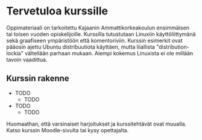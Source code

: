 # Tervetuloa kurssille

Oppimateriaali on tarkoitettu Kajaanin Ammattikorkeakoulun ensimmäisen tai toisen vuoden opiskelijoille. Kurssilla tutustutaan Linuxiin käyttöliittymänä sekä graafiseen ympäristöön että komentoriviin. Kurssin esimerkit ovat pääosin ajettu Ubuntu distribuutiota käyttäen, mutta liiallista "distribution-lockia" vältellään parhaan mukaan. Aiempi kokemus Linuxista ei ole millään tavoin vaadittua.

## Kurssin rakenne

* TODO
    * TODO
* TODO
    * TODO

Huomaathan, että varsinaiset harjoitukset ja kurssitehtävät ovat muualla. Katso kurssin Moodle-sivulta tai kysy opettajalta.